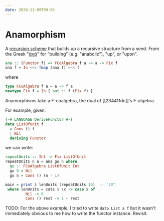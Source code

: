 ```yaml
---
date: 2020-11-09T09:56
---
```


# Anamorphism

A [recursion scheme](ded70ad5.md) that builds up a recursive structure from a
seed. From the Greek "[ἀνά][wiktionary]" for "building" (e.g. "anabolic"),
"up", or "upon".

[wiktionary]: https://en.wiktionary.org/wiki/%E1%BC%80%CE%BD%CE%AC

```haskell
ana :: (Functor f) => FCoAlgebra f a -> a -> Fix f
ana f = In <<< fmap (ana f) <<< f
```

where

```haskell
type FCoAlgebra f a = a -> f a
newtype Fix f = In { out :: f (Fix f) }
```

Anamorphisms take a F-coalgebra, the dual of [[234411dc]]'s F-algebra.

For example, given:

```haskell
{-# LANGUAGE DeriveFunctor #-}
data ListOfUnit f
  = Cons () f
  | Nil
  deriving Functor
```

we can write:

```haskell
repeatUnits :: Int -> Fix ListOfUnit
repeatUnits n a = ana go n where
  go :: FCoAlgebra ListOfUnit Int
  go 0 = Nil
  go n = Cons () (n - 1)

main = print $ lenUnits (repeatUnits 10)  -- "10"
 where lenUnits = cata $ \x -> case x of
         Nil -> 0
         Cons () rest -> 1 + rest
```

TODO: For the above example, I tried to write `data List a f` but it wasn't
immediately obvious to me how to write the functor instance. Revisit.
